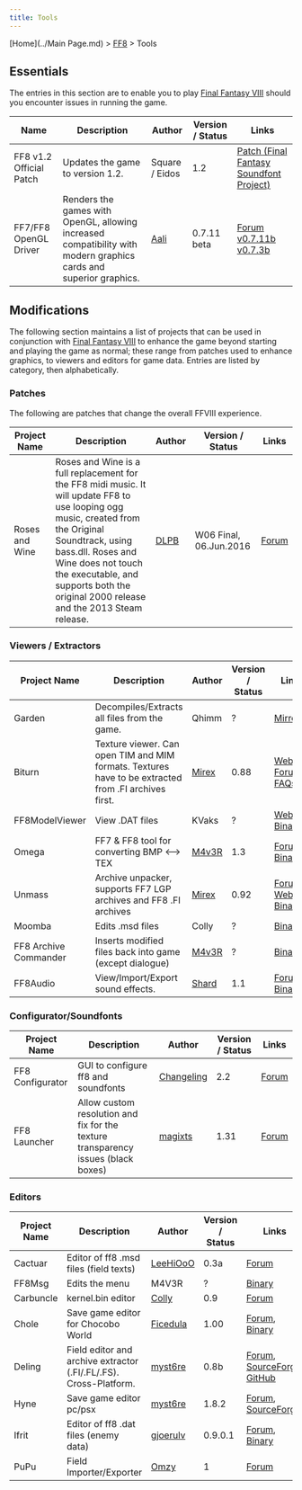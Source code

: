 ```yaml
---
title: Tools
---
```


[Home](../Main Page.md) > [FF8](../FF8.md) > Tools

## Essentials

The entries in this section are to enable you to play [Final Fantasy VIII](../FF8.md) should you encounter issues in running the game.

| Name                    | Description                                                                                                       | Author                                                          | Version / Status | Links                                                                                                                                                                                         |
|-------------------------|-------------------------------------------------------------------------------------------------------------------|-----------------------------------------------------------------|------------------|-----------------------------------------------------------------------------------------------------------------------------------------------------------------------------------------------|
| FF8 v1.2 Official Patch | Updates the game to version 1.2.                                                                                  | Square / Eidos                                                  | 1.2              | [Patch (Final Fantasy Soundfont Project)](http://ffsf.aaron-kelley.net/patch.html)                                                                                                            |
| FF7/FF8 OpenGL Driver   | Renders the games with OpenGL, allowing increased compatibility with modern graphics cards and superior graphics. | [Aali](http://forums.qhimm.com/index.php?action=profile;u=2862) | 0.7.11 beta      | [Forum](http://forums.qhimm.com/index.php?topic=8306.0) [v0.7.11b](http://backup.ninjaloot.se/share/ff7_opengl-0.7.11b.zip) [v0.7.3b](http://backup.ninjaloot.se/share/ff7_opengl-0.7.3b.zip) |

## Modifications

The following section maintains a list of projects that can be used in conjunction with [Final Fantasy VIII](../FF8.md) to enhance the game beyond starting and playing the game as normal; these range from patches used to enhance graphics, to viewers and editors for game data. Entries are listed by category, then alphabetically.

### Patches

The following are patches that change the overall FFVIII experience.

| Project Name   | Description                                                                                                                                                                                                                                                                           | Author                                                          | Version / Status       | Links                                                    |
|----------------|---------------------------------------------------------------------------------------------------------------------------------------------------------------------------------------------------------------------------------------------------------------------------------------|-----------------------------------------------------------------|------------------------|----------------------------------------------------------|
| Roses and Wine | Roses and Wine is a full replacement for the FF8 midi music. It will update FF8 to use looping ogg music, created from the Original Soundtrack, using bass.dll. Roses and Wine does not touch the executable, and supports both the original 2000 release and the 2013 Steam release. | [DLPB](http://forums.qhimm.com/index.php?action=profile;u=6439) | W06 Final, 06.Jun.2016 | [Forum](http://forums.qhimm.com/index.php?topic=13715.0) |

### Viewers / Extractors

| Project Name          | Description                                                                                          | Author                                                            | Version / Status | Links                                                                                                                                                                                          |
|-----------------------|------------------------------------------------------------------------------------------------------|-------------------------------------------------------------------|------------------|------------------------------------------------------------------------------------------------------------------------------------------------------------------------------------------------|
| Garden                | Decompiles/Extracts all files from the game.                                                         | Qhimm                                                             | ?                | [Mirror](http://www.breck-mckye.com/final-fantasy-modding/Ficedula-Mirror/gardenalpha.zip)                                                                                                     |
| Biturn                | Texture viewer. Can open TIM and MIM formats. Textures have to be extracted from .FI archives first. | [Mirex](http://forums.qhimm.com/index.php?action=profile;u=171)   | 0.88             | [Website](http://mirex.mypage.sk/index.php?selected=1#Biturn), [Forum](http://forums.qhimm.com/index.php?topic=2819), [FAQs](http://mirex.mypage.sk/RNR/rnr.php?action=show_notes&parentid=97) |
| FF8ModelViewer        | View .DAT files                                                                                      | KVaks                                                             | ?                | [Website](http://kvaks.narod.ru/FF8Info.html), [Binary](http://kvaks.narod.ru/FF8Viewer/update2.rar)                                                                                           |
| Omega                 | FF7 & FF8 tool for converting BMP &lt;--&gt; TEX                                                     | [M4v3R](http://forums.qhimm.com/index.php?action=profile;u=496)   | 1.3              | [Forum](http://forums.qhimm.com/index.php?topic=3373.msg47176), [Binary](http://www.balamb.pl/qh/omega.7z)                                                                                     |
| Unmass                | Archive unpacker, supports FF7 LGP archives and FF8 .FI archives                                     | [Mirex](http://forums.qhimm.com/index.php?action=profile;u=171)   | 0.92             | [Forum](http://forums.qhimm.com/index.php?topic=6892.0), [Website](http://mirex.mypage.sk/index.php?selected=1#Unmass), [Binary](http://mirex.mypage.sk/FILES/unm_w092.rar)                    |
| Moomba                | Edits .msd files                                                                                     | Colly                                                             | ?                | [Binary](http://www.balamb.pl/qh/moomba.7z)                                                                                                                                                    |
| FF8 Archive Commander | Inserts modified files back into game (except dialogue)                                              | [M4v3R](http://forums.qhimm.com/index.php?action=profile;u=496)   | ?                | [Binary](http://www.balamb.pl/qh/ff8ac.7z)                                                                                                                                                     |
| FF8Audio              | View/Import/Export sound effects.                                                                    | [Shard](http://forums.qhimm.com/index.php?action=profile;u=22631) | 1.1              | [Forum](http://forums.qhimm.com/index.php?topic=14944.0) [Binary](http://www.mediafire.com/download/1gewfy3n80zs6h8/FF8Audio.7z)                                                               |

### Configurator/Soundfonts

| Project Name     | Description                                                                       | Author                                                                | Version / Status | Links                                                   |
|------------------|-----------------------------------------------------------------------------------|-----------------------------------------------------------------------|------------------|---------------------------------------------------------|
| FF8 Configurator | GUI to configure ff8 and soundfonts                                               | [Changeling](http://forums.qhimm.com/index.php?action=profile;u=1568) | 2.2              | [Forum](http://forums.qhimm.com/index.php?topic=5731.0) |
| FF8 Launcher     | Allow custom resolution and fix for the texture transparency issues (black boxes) | [magixts](http://forums.qhimm.com/index.php?action=profile;u=4090)    | 1.31             | [Forum](http://forums.qhimm.com/index.php?topic=7248.0) |

### Editors

| Project Name | Description                                                       | Author                                                              | Version / Status | Links                                                                                                                                                        |
|--------------|-------------------------------------------------------------------|---------------------------------------------------------------------|------------------|--------------------------------------------------------------------------------------------------------------------------------------------------------------|
| Cactuar      | Editor of ff8 .msd files (field texts)                            | [LeeHiOoO](http://forums.qhimm.com/index.php?action=profile;u=4850) | 0.3a             | [Forum](http://forums.qhimm.com/index.php?topic=8924.0)                                                                                                      |
| FF8Msg       | Edits the menu                                                    | M4V3R                                                               | ?                | [Binary](http://www.balamb.pl/qh/ff8msg.7z)                                                                                                                  |
| Carbuncle    | kernel.bin editor                                                 | [Colly](http://forums.qhimm.com/index.php?action=profile;u=1102)    | 0.9              | [Forum](http://forums.qhimm.com/index.php?topic=13599)                                                                                                       |
| Chole        | Save game editor for Chocobo World                                | [Ficedula](http://forums.qhimm.com/index.php?action=profile;u=68)   | 1.00             | [Forum](http://forums.qhimm.com/index.php?topic=14322), [Binary](http://www.breck-mckye.com/final-fantasy-modding/Ficedula-Mirror/chole100.zip)              |
| Deling       | Field editor and archive extractor (.FI/.FL/.FS). Cross-Platform. | [myst6re](http://forums.qhimm.com/index.php?action=profile;u=4778)  | 0.8b             | [Forum](http://forums.qhimm.com/index.php?topic=13050.0), [SourceForge](http://sourceforge.net/projects/deling/), [GitHub](http://github.com/myst6re/deling) |
| Hyne         | Save game editor pc/psx                                           | [myst6re](http://forums.qhimm.com/index.php?action=profile;u=4778)  | 1.8.2            | [Forum](http://forums.qhimm.com/index.php?topic=9713.0), [SourceForge](http://sourceforge.net/projects/hyne/)                                                |
| Ifrit        | Editor of ff8 .dat files (enemy data)                             | [gjoerulv](http://forums.qhimm.com/index.php?action=profile;u=3668) | 0.9.0.1          | [Forum](http://forums.qhimm.com/index.php?topic=8741.0), [Binary](http://www.mediafire.com/download.php?cgdccuuudrdgnr2)                                     |
| PuPu         | Field Importer/Exporter                                           | [Omzy](http://forums.qhimm.com/index.php?action=profile;u=8950)     | 1                | [Forum](http://forums.qhimm.com/index.php?topic=13444.0)                                                                                                     |
